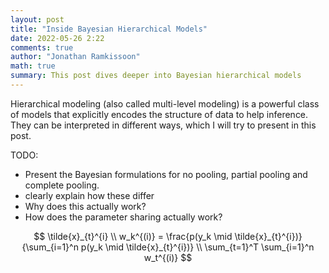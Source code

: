 ```yaml
---
layout: post
title: "Inside Bayesian Hierarchical Models"
date: 2022-05-26 2:22
comments: true
author: "Jonathan Ramkissoon"
math: true
summary: This post dives deeper into Bayesian hierarchical models
---
```


Hierarchical modeling (also called multi-level modeling) is a powerful class of models that explicitly encodes the structure of data to help inference. They can be interpreted in different ways, which I will try to present in this post. 

TODO:

- Present the Bayesian formulations for no pooling, partial pooling and complete pooling. 
- clearly explain how these differ
- Why does this actually work?
- How does the parameter sharing actually work? 


$$
\tilde{x}_{t}^{i} \\
w_k^{(i)} = \frac{p(y_k \mid \tilde{x}_{t}^{i})}{\sum_{i=1}^n p(y_k \mid \tilde{x}_{t}^{i})} \\
\sum_{t=1}^T \sum_{i=1}^n w_t^{(i)}
$$